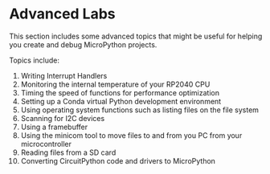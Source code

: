 # Advanced Labs

This section includes some advanced topics that might be useful for helping you create and debug MicroPython projects.

Topics include:

1. Writing Interrupt Handlers
2. Monitoring the internal temperature of your RP2040 CPU
3. Timing the speed of functions for performance optimization
4. Setting up a Conda virtual Python development environment
5. Using operating system functions such as listing files on the file system
6. Scanning for I2C devices
7. Using a framebuffer
8. Using the minicom tool to move files to and from you PC from your microcontroller
9. Reading files from a SD card
10. Converting CircuitPython code and drivers to MicroPython